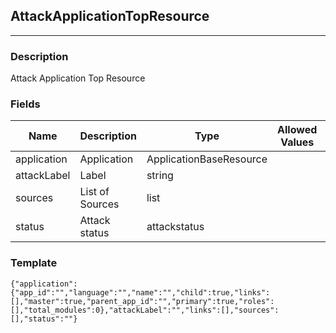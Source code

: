 ## AttackApplicationTopResource
---
### Description
Attack Application Top Resource
### Fields
| Name | Description | Type | Allowed Values | Required |
| ---- | ----------- | ---- | -------------- | -------- |
| application | Application | ApplicationBaseResource |  | false |
| attackLabel | Label | string |  | false |
| sources | List of Sources | list |  | false |
| status | Attack status | attackstatus |  | false |
### Template
```
{"application":{"app_id":"","language":"","name":"","child":true,"links":[],"master":true,"parent_app_id":"","primary":true,"roles":[],"total_modules":0},"attackLabel":"","links":[],"sources":[],"status":""}
```
